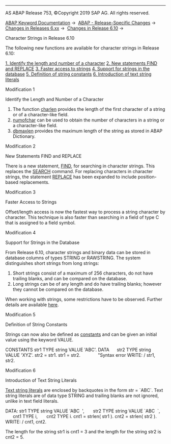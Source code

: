   

* * *

AS ABAP Release 753, ©Copyright 2019 SAP AG. All rights reserved.

[ABAP Keyword Documentation](https://help.sap.com/doc/abapdocu_753_index_htm/7.53/en-US/abenabap.htm) →  [ABAP - Release-Specific Changes](https://help.sap.com/doc/abapdocu_753_index_htm/7.53/en-US/abennews.htm) →  [Changes in Releases 6.xx](https://help.sap.com/doc/abapdocu_753_index_htm/7.53/en-US/abennews-6.htm) →  [Changes in Release 6.10](https://help.sap.com/doc/abapdocu_753_index_htm/7.53/en-US/abennews-610.htm) → 

Character Strings in Release 6.10

The following new functions are available for character strings in Release 6.10:

[1\. Identify the length and number of a character](#!ABAP_MODIFICATION_1@1@)
[
2\. New statements FIND and REPLACE](#!ABAP_MODIFICATION_2@2@)
[
3\. Faster access to strings](#!ABAP_MODIFICATION_3@3@)
[
4\. Support for strings in the database](#!ABAP_MODIFICATION_4@4@)
[
5\. Definition of string constants](#!ABAP_MODIFICATION_5@5@)
[
6\. Introduction of text string literals](#!ABAP_MODIFICATION_6@6@)

Modification 1

Identify the Length and Number of a Character

1.  The function [charlen](https://help.sap.com/doc/abapdocu_753_index_htm/7.53/en-US/abapcompute_arith.htm) provides the length of the first character of a string or of a character-like field.
2.  [numofchar](https://help.sap.com/doc/abapdocu_753_index_htm/7.53/en-US/abapcompute_arith.htm) can be used to obtain the number of characters in a string or a character-like field.
3.  [dbmaxlen](https://help.sap.com/doc/abapdocu_753_index_htm/7.53/en-US/abapcompute_arith.htm) provides the maximum length of the string as stored in ABAP Dictionary.
    

Modification 2

New Statements FIND and REPLACE

There is a new statement, [FIND](https://help.sap.com/doc/abapdocu_753_index_htm/7.53/en-US/abapfind.htm), for searching in character strings. This replaces the [SEARCH](https://help.sap.com/doc/abapdocu_753_index_htm/7.53/en-US/abapsearch-.htm) command. For replacing characters in character strings, the statement [REPLACE](https://help.sap.com/doc/abapdocu_753_index_htm/7.53/en-US/abapreplace_in_position.htm) has been expanded to include position-based replacements.

Modification 3

Faster Access to Strings

Offset/length access is now the fastest way to process a string character by character. This technique is also faster than searching in a field of type C that is assigned to a field symbol.

Modification 4

Support for Strings in the Database

From Release 6.10, character strings and binary data can be stored in database columns of types STRING or RAWSTRING. The system distinguishes short strings from long strings:

1.  Short strings consist of a maximum of 256 characters, do not have trailing blanks, and can be compared on the database.
2.  Long strings can be of any length and do have trailing blanks; however they cannot be compared on the database.

When working with strings, some restrictions have to be observed. Further details are available [here](https://help.sap.com/doc/abapdocu_753_index_htm/7.53/en-US/abenddic_character_byte_types.htm).

Modification 5

Definition of String Constants

Strings can now also be defined as [constants](https://help.sap.com/doc/abapdocu_753_index_htm/7.53/en-US/abapconstants.htm) and can be given an initial value using the keyword VALUE.

CONSTANTS str1 TYPE string VALUE 'ABC'.
DATA      str2 TYPE string VALUE 'XYZ'.
str2 = str1.
str1 = str2.              "Syntax error
WRITE: / str1, str2.

Modification 6

Introduction of Text String Literals

[Text string literals](https://help.sap.com/doc/abapdocu_753_index_htm/7.53/en-US/abenliteral.htm) are enclosed by backquotes in the form str = \`ABC\`. Text string literals are of data type STRING and trailing blanks are not ignored, unlike in text field literals.

DATA: str1 TYPE string VALUE 'ABC  ',
      str2 TYPE string VALUE \`ABC  \`,
      cnt1 TYPE i,
      cnt2 TYPE i.
cnt1 = strlen( str1 ).
cnt2 = strlen( str2 ).
WRITE: / cnt1, cnt2.

The length for the string str1 is cnt1 = 3 and the length for the string str2 is cnt2 = 5.